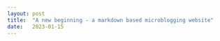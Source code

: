 ```yaml
---
layout: post
title:  "A new beginning - a markdown based microblogging website"
date:   2023-01-15
---
```


 


 
